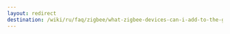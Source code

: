 ```yaml
---
layout: redirect
destination: /wiki/ru/faq/zigbee/what-zigbee-devices-can-i-add-to-the-gateway.html
---
```


